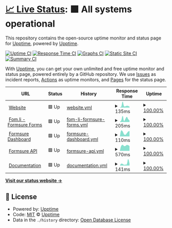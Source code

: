 # [📈 Live Status](https://status.formsure.co): <!--live status--> **🟩 All systems operational**

This repository contains the open-source uptime monitor and status page for [Upptime](https://upptime.js.org), powered by [Upptime](https://github.com/upptime/upptime).

[![Uptime CI](https://github.com/koj-co/upptime/workflows/Uptime%20CI/badge.svg)](https://github.com/koj-co/upptime/actions?query=workflow%3A%22Uptime+CI%22)
[![Response Time CI](https://github.com/koj-co/upptime/workflows/Response%20Time%20CI/badge.svg)](https://github.com/koj-co/upptime/actions?query=workflow%3A%22Response+Time+CI%22)
[![Graphs CI](https://github.com/koj-co/upptime/workflows/Graphs%20CI/badge.svg)](https://github.com/koj-co/upptime/actions?query=workflow%3A%22Graphs+CI%22)
[![Static Site CI](https://github.com/koj-co/upptime/workflows/Static%20Site%20CI/badge.svg)](https://github.com/koj-co/upptime/actions?query=workflow%3A%22Static+Site+CI%22)
[![Summary CI](https://github.com/koj-co/upptime/workflows/Summary%20CI/badge.svg)](https://github.com/koj-co/upptime/actions?query=workflow%3A%22Summary+CI%22)

With [Upptime](https://upptime.js.org), you can get your own unlimited and free uptime monitor and status page, powered entirely by a GitHub repository. We use [Issues](https://github.com/upptime/upptime/issues) as incident reports, [Actions](https://github.com/formsure/status/actions) as uptime monitors, and [Pages](https://status.formsure.co) for the status page.

<!--start: status pages-->
<!-- This summary is generated by Upptime (https://github.com/upptime/upptime) -->
<!-- Do not edit this manually, your changes will be overwritten -->
<!-- prettier-ignore -->
| URL | Status | History | Response Time | Uptime |
| --- | ------ | ------- | ------------- | ------ |
| <img alt="" src="https://icons.duckduckgo.com/ip3/formsure.co.ico" height="13"> [Website](https://formsure.co) | 🟩 Up | [website.yml](https://github.com/formsure/status/commits/HEAD/history/website.yml) | <details><summary><img alt="Response time graph" src="./graphs/website/response-time-week.png" height="20"> 135ms</summary><br><a href="https://status.formsure.co/history/website"><img alt="Response time 217" src="https://img.shields.io/endpoint?url=https%3A%2F%2Fraw.githubusercontent.com%2Fformsure%2Fstatus%2FHEAD%2Fapi%2Fwebsite%2Fresponse-time.json"></a><br><a href="https://status.formsure.co/history/website"><img alt="24-hour response time 61" src="https://img.shields.io/endpoint?url=https%3A%2F%2Fraw.githubusercontent.com%2Fformsure%2Fstatus%2FHEAD%2Fapi%2Fwebsite%2Fresponse-time-day.json"></a><br><a href="https://status.formsure.co/history/website"><img alt="7-day response time 135" src="https://img.shields.io/endpoint?url=https%3A%2F%2Fraw.githubusercontent.com%2Fformsure%2Fstatus%2FHEAD%2Fapi%2Fwebsite%2Fresponse-time-week.json"></a><br><a href="https://status.formsure.co/history/website"><img alt="30-day response time 164" src="https://img.shields.io/endpoint?url=https%3A%2F%2Fraw.githubusercontent.com%2Fformsure%2Fstatus%2FHEAD%2Fapi%2Fwebsite%2Fresponse-time-month.json"></a><br><a href="https://status.formsure.co/history/website"><img alt="1-year response time 248" src="https://img.shields.io/endpoint?url=https%3A%2F%2Fraw.githubusercontent.com%2Fformsure%2Fstatus%2FHEAD%2Fapi%2Fwebsite%2Fresponse-time-year.json"></a></details> | <details><summary><a href="https://status.formsure.co/history/website">100.00%</a></summary><a href="https://status.formsure.co/history/website"><img alt="All-time uptime 99.99%" src="https://img.shields.io/endpoint?url=https%3A%2F%2Fraw.githubusercontent.com%2Fformsure%2Fstatus%2FHEAD%2Fapi%2Fwebsite%2Fuptime.json"></a><br><a href="https://status.formsure.co/history/website"><img alt="24-hour uptime 100.00%" src="https://img.shields.io/endpoint?url=https%3A%2F%2Fraw.githubusercontent.com%2Fformsure%2Fstatus%2FHEAD%2Fapi%2Fwebsite%2Fuptime-day.json"></a><br><a href="https://status.formsure.co/history/website"><img alt="7-day uptime 100.00%" src="https://img.shields.io/endpoint?url=https%3A%2F%2Fraw.githubusercontent.com%2Fformsure%2Fstatus%2FHEAD%2Fapi%2Fwebsite%2Fuptime-week.json"></a><br><a href="https://status.formsure.co/history/website"><img alt="30-day uptime 100.00%" src="https://img.shields.io/endpoint?url=https%3A%2F%2Fraw.githubusercontent.com%2Fformsure%2Fstatus%2FHEAD%2Fapi%2Fwebsite%2Fuptime-month.json"></a><br><a href="https://status.formsure.co/history/website"><img alt="1-year uptime 99.99%" src="https://img.shields.io/endpoint?url=https%3A%2F%2Fraw.githubusercontent.com%2Fformsure%2Fstatus%2FHEAD%2Fapi%2Fwebsite%2Fuptime-year.json"></a></details>
| <img alt="" src="https://icons.duckduckgo.com/ip3/fom.li.ico" height="13"> [Fom.li - Formsure Forms](https://fom.li) | 🟩 Up | [fom-li-formsure-forms.yml](https://github.com/formsure/status/commits/HEAD/history/fom-li-formsure-forms.yml) | <details><summary><img alt="Response time graph" src="./graphs/fom-li-formsure-forms/response-time-week.png" height="20"> 205ms</summary><br><a href="https://status.formsure.co/history/fom-li-formsure-forms"><img alt="Response time 287" src="https://img.shields.io/endpoint?url=https%3A%2F%2Fraw.githubusercontent.com%2Fformsure%2Fstatus%2FHEAD%2Fapi%2Ffom-li-formsure-forms%2Fresponse-time.json"></a><br><a href="https://status.formsure.co/history/fom-li-formsure-forms"><img alt="24-hour response time 99" src="https://img.shields.io/endpoint?url=https%3A%2F%2Fraw.githubusercontent.com%2Fformsure%2Fstatus%2FHEAD%2Fapi%2Ffom-li-formsure-forms%2Fresponse-time-day.json"></a><br><a href="https://status.formsure.co/history/fom-li-formsure-forms"><img alt="7-day response time 205" src="https://img.shields.io/endpoint?url=https%3A%2F%2Fraw.githubusercontent.com%2Fformsure%2Fstatus%2FHEAD%2Fapi%2Ffom-li-formsure-forms%2Fresponse-time-week.json"></a><br><a href="https://status.formsure.co/history/fom-li-formsure-forms"><img alt="30-day response time 185" src="https://img.shields.io/endpoint?url=https%3A%2F%2Fraw.githubusercontent.com%2Fformsure%2Fstatus%2FHEAD%2Fapi%2Ffom-li-formsure-forms%2Fresponse-time-month.json"></a><br><a href="https://status.formsure.co/history/fom-li-formsure-forms"><img alt="1-year response time 226" src="https://img.shields.io/endpoint?url=https%3A%2F%2Fraw.githubusercontent.com%2Fformsure%2Fstatus%2FHEAD%2Fapi%2Ffom-li-formsure-forms%2Fresponse-time-year.json"></a></details> | <details><summary><a href="https://status.formsure.co/history/fom-li-formsure-forms">100.00%</a></summary><a href="https://status.formsure.co/history/fom-li-formsure-forms"><img alt="All-time uptime 99.96%" src="https://img.shields.io/endpoint?url=https%3A%2F%2Fraw.githubusercontent.com%2Fformsure%2Fstatus%2FHEAD%2Fapi%2Ffom-li-formsure-forms%2Fuptime.json"></a><br><a href="https://status.formsure.co/history/fom-li-formsure-forms"><img alt="24-hour uptime 100.00%" src="https://img.shields.io/endpoint?url=https%3A%2F%2Fraw.githubusercontent.com%2Fformsure%2Fstatus%2FHEAD%2Fapi%2Ffom-li-formsure-forms%2Fuptime-day.json"></a><br><a href="https://status.formsure.co/history/fom-li-formsure-forms"><img alt="7-day uptime 100.00%" src="https://img.shields.io/endpoint?url=https%3A%2F%2Fraw.githubusercontent.com%2Fformsure%2Fstatus%2FHEAD%2Fapi%2Ffom-li-formsure-forms%2Fuptime-week.json"></a><br><a href="https://status.formsure.co/history/fom-li-formsure-forms"><img alt="30-day uptime 100.00%" src="https://img.shields.io/endpoint?url=https%3A%2F%2Fraw.githubusercontent.com%2Fformsure%2Fstatus%2FHEAD%2Fapi%2Ffom-li-formsure-forms%2Fuptime-month.json"></a><br><a href="https://status.formsure.co/history/fom-li-formsure-forms"><img alt="1-year uptime 100.00%" src="https://img.shields.io/endpoint?url=https%3A%2F%2Fraw.githubusercontent.com%2Fformsure%2Fstatus%2FHEAD%2Fapi%2Ffom-li-formsure-forms%2Fuptime-year.json"></a></details>
| <img alt="" src="https://icons.duckduckgo.com/ip3/app.formsure.co.ico" height="13"> [Formsure Dashboard](https://app.formsure.co) | 🟩 Up | [formsure-dashboard.yml](https://github.com/formsure/status/commits/HEAD/history/formsure-dashboard.yml) | <details><summary><img alt="Response time graph" src="./graphs/formsure-dashboard/response-time-week.png" height="20"> 110ms</summary><br><a href="https://status.formsure.co/history/formsure-dashboard"><img alt="Response time 152" src="https://img.shields.io/endpoint?url=https%3A%2F%2Fraw.githubusercontent.com%2Fformsure%2Fstatus%2FHEAD%2Fapi%2Fformsure-dashboard%2Fresponse-time.json"></a><br><a href="https://status.formsure.co/history/formsure-dashboard"><img alt="24-hour response time 150" src="https://img.shields.io/endpoint?url=https%3A%2F%2Fraw.githubusercontent.com%2Fformsure%2Fstatus%2FHEAD%2Fapi%2Fformsure-dashboard%2Fresponse-time-day.json"></a><br><a href="https://status.formsure.co/history/formsure-dashboard"><img alt="7-day response time 110" src="https://img.shields.io/endpoint?url=https%3A%2F%2Fraw.githubusercontent.com%2Fformsure%2Fstatus%2FHEAD%2Fapi%2Fformsure-dashboard%2Fresponse-time-week.json"></a><br><a href="https://status.formsure.co/history/formsure-dashboard"><img alt="30-day response time 129" src="https://img.shields.io/endpoint?url=https%3A%2F%2Fraw.githubusercontent.com%2Fformsure%2Fstatus%2FHEAD%2Fapi%2Fformsure-dashboard%2Fresponse-time-month.json"></a><br><a href="https://status.formsure.co/history/formsure-dashboard"><img alt="1-year response time 142" src="https://img.shields.io/endpoint?url=https%3A%2F%2Fraw.githubusercontent.com%2Fformsure%2Fstatus%2FHEAD%2Fapi%2Fformsure-dashboard%2Fresponse-time-year.json"></a></details> | <details><summary><a href="https://status.formsure.co/history/formsure-dashboard">100.00%</a></summary><a href="https://status.formsure.co/history/formsure-dashboard"><img alt="All-time uptime 99.97%" src="https://img.shields.io/endpoint?url=https%3A%2F%2Fraw.githubusercontent.com%2Fformsure%2Fstatus%2FHEAD%2Fapi%2Fformsure-dashboard%2Fuptime.json"></a><br><a href="https://status.formsure.co/history/formsure-dashboard"><img alt="24-hour uptime 100.00%" src="https://img.shields.io/endpoint?url=https%3A%2F%2Fraw.githubusercontent.com%2Fformsure%2Fstatus%2FHEAD%2Fapi%2Fformsure-dashboard%2Fuptime-day.json"></a><br><a href="https://status.formsure.co/history/formsure-dashboard"><img alt="7-day uptime 100.00%" src="https://img.shields.io/endpoint?url=https%3A%2F%2Fraw.githubusercontent.com%2Fformsure%2Fstatus%2FHEAD%2Fapi%2Fformsure-dashboard%2Fuptime-week.json"></a><br><a href="https://status.formsure.co/history/formsure-dashboard"><img alt="30-day uptime 100.00%" src="https://img.shields.io/endpoint?url=https%3A%2F%2Fraw.githubusercontent.com%2Fformsure%2Fstatus%2FHEAD%2Fapi%2Fformsure-dashboard%2Fuptime-month.json"></a><br><a href="https://status.formsure.co/history/formsure-dashboard"><img alt="1-year uptime 100.00%" src="https://img.shields.io/endpoint?url=https%3A%2F%2Fraw.githubusercontent.com%2Fformsure%2Fstatus%2FHEAD%2Fapi%2Fformsure-dashboard%2Fuptime-year.json"></a></details>
| <img alt="" src="https://icons.duckduckgo.com/ip3/api.formsure.co.ico" height="13"> [Formsure API](https://api.formsure.co/api/heartbeat) | 🟩 Up | [formsure-api.yml](https://github.com/formsure/status/commits/HEAD/history/formsure-api.yml) | <details><summary><img alt="Response time graph" src="./graphs/formsure-api/response-time-week.png" height="20"> 570ms</summary><br><a href="https://status.formsure.co/history/formsure-api"><img alt="Response time 568" src="https://img.shields.io/endpoint?url=https%3A%2F%2Fraw.githubusercontent.com%2Fformsure%2Fstatus%2FHEAD%2Fapi%2Fformsure-api%2Fresponse-time.json"></a><br><a href="https://status.formsure.co/history/formsure-api"><img alt="24-hour response time 514" src="https://img.shields.io/endpoint?url=https%3A%2F%2Fraw.githubusercontent.com%2Fformsure%2Fstatus%2FHEAD%2Fapi%2Fformsure-api%2Fresponse-time-day.json"></a><br><a href="https://status.formsure.co/history/formsure-api"><img alt="7-day response time 570" src="https://img.shields.io/endpoint?url=https%3A%2F%2Fraw.githubusercontent.com%2Fformsure%2Fstatus%2FHEAD%2Fapi%2Fformsure-api%2Fresponse-time-week.json"></a><br><a href="https://status.formsure.co/history/formsure-api"><img alt="30-day response time 566" src="https://img.shields.io/endpoint?url=https%3A%2F%2Fraw.githubusercontent.com%2Fformsure%2Fstatus%2FHEAD%2Fapi%2Fformsure-api%2Fresponse-time-month.json"></a><br><a href="https://status.formsure.co/history/formsure-api"><img alt="1-year response time 547" src="https://img.shields.io/endpoint?url=https%3A%2F%2Fraw.githubusercontent.com%2Fformsure%2Fstatus%2FHEAD%2Fapi%2Fformsure-api%2Fresponse-time-year.json"></a></details> | <details><summary><a href="https://status.formsure.co/history/formsure-api">100.00%</a></summary><a href="https://status.formsure.co/history/formsure-api"><img alt="All-time uptime 100.00%" src="https://img.shields.io/endpoint?url=https%3A%2F%2Fraw.githubusercontent.com%2Fformsure%2Fstatus%2FHEAD%2Fapi%2Fformsure-api%2Fuptime.json"></a><br><a href="https://status.formsure.co/history/formsure-api"><img alt="24-hour uptime 100.00%" src="https://img.shields.io/endpoint?url=https%3A%2F%2Fraw.githubusercontent.com%2Fformsure%2Fstatus%2FHEAD%2Fapi%2Fformsure-api%2Fuptime-day.json"></a><br><a href="https://status.formsure.co/history/formsure-api"><img alt="7-day uptime 100.00%" src="https://img.shields.io/endpoint?url=https%3A%2F%2Fraw.githubusercontent.com%2Fformsure%2Fstatus%2FHEAD%2Fapi%2Fformsure-api%2Fuptime-week.json"></a><br><a href="https://status.formsure.co/history/formsure-api"><img alt="30-day uptime 100.00%" src="https://img.shields.io/endpoint?url=https%3A%2F%2Fraw.githubusercontent.com%2Fformsure%2Fstatus%2FHEAD%2Fapi%2Fformsure-api%2Fuptime-month.json"></a><br><a href="https://status.formsure.co/history/formsure-api"><img alt="1-year uptime 100.00%" src="https://img.shields.io/endpoint?url=https%3A%2F%2Fraw.githubusercontent.com%2Fformsure%2Fstatus%2FHEAD%2Fapi%2Fformsure-api%2Fuptime-year.json"></a></details>
| <img alt="" src="https://icons.duckduckgo.com/ip3/docs.formsure.co.ico" height="13"> [Documentation](https://docs.formsure.co) | 🟩 Up | [documentation.yml](https://github.com/formsure/status/commits/HEAD/history/documentation.yml) | <details><summary><img alt="Response time graph" src="./graphs/documentation/response-time-week.png" height="20"> 141ms</summary><br><a href="https://status.formsure.co/history/documentation"><img alt="Response time 183" src="https://img.shields.io/endpoint?url=https%3A%2F%2Fraw.githubusercontent.com%2Fformsure%2Fstatus%2FHEAD%2Fapi%2Fdocumentation%2Fresponse-time.json"></a><br><a href="https://status.formsure.co/history/documentation"><img alt="24-hour response time 125" src="https://img.shields.io/endpoint?url=https%3A%2F%2Fraw.githubusercontent.com%2Fformsure%2Fstatus%2FHEAD%2Fapi%2Fdocumentation%2Fresponse-time-day.json"></a><br><a href="https://status.formsure.co/history/documentation"><img alt="7-day response time 141" src="https://img.shields.io/endpoint?url=https%3A%2F%2Fraw.githubusercontent.com%2Fformsure%2Fstatus%2FHEAD%2Fapi%2Fdocumentation%2Fresponse-time-week.json"></a><br><a href="https://status.formsure.co/history/documentation"><img alt="30-day response time 135" src="https://img.shields.io/endpoint?url=https%3A%2F%2Fraw.githubusercontent.com%2Fformsure%2Fstatus%2FHEAD%2Fapi%2Fdocumentation%2Fresponse-time-month.json"></a><br><a href="https://status.formsure.co/history/documentation"><img alt="1-year response time 138" src="https://img.shields.io/endpoint?url=https%3A%2F%2Fraw.githubusercontent.com%2Fformsure%2Fstatus%2FHEAD%2Fapi%2Fdocumentation%2Fresponse-time-year.json"></a></details> | <details><summary><a href="https://status.formsure.co/history/documentation">100.00%</a></summary><a href="https://status.formsure.co/history/documentation"><img alt="All-time uptime 99.98%" src="https://img.shields.io/endpoint?url=https%3A%2F%2Fraw.githubusercontent.com%2Fformsure%2Fstatus%2FHEAD%2Fapi%2Fdocumentation%2Fuptime.json"></a><br><a href="https://status.formsure.co/history/documentation"><img alt="24-hour uptime 100.00%" src="https://img.shields.io/endpoint?url=https%3A%2F%2Fraw.githubusercontent.com%2Fformsure%2Fstatus%2FHEAD%2Fapi%2Fdocumentation%2Fuptime-day.json"></a><br><a href="https://status.formsure.co/history/documentation"><img alt="7-day uptime 100.00%" src="https://img.shields.io/endpoint?url=https%3A%2F%2Fraw.githubusercontent.com%2Fformsure%2Fstatus%2FHEAD%2Fapi%2Fdocumentation%2Fuptime-week.json"></a><br><a href="https://status.formsure.co/history/documentation"><img alt="30-day uptime 100.00%" src="https://img.shields.io/endpoint?url=https%3A%2F%2Fraw.githubusercontent.com%2Fformsure%2Fstatus%2FHEAD%2Fapi%2Fdocumentation%2Fuptime-month.json"></a><br><a href="https://status.formsure.co/history/documentation"><img alt="1-year uptime 100.00%" src="https://img.shields.io/endpoint?url=https%3A%2F%2Fraw.githubusercontent.com%2Fformsure%2Fstatus%2FHEAD%2Fapi%2Fdocumentation%2Fuptime-year.json"></a></details>

<!--end: status pages-->

[**Visit our status website →**](https://status.formsure.co)

## 📄 License

- Powered by: [Upptime](https://github.com/upptime/upptime)
- Code: [MIT](./LICENSE) © [Upptime](https://upptime.js.org)
- Data in the `./history` directory: [Open Database License](https://opendatacommons.org/licenses/odbl/1-0/)
